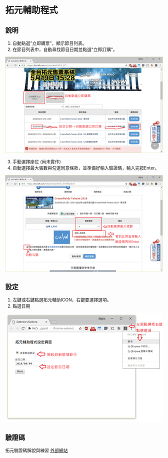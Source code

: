 # 拓元輔助程式

## 說明
1. 自動點選"立即購票"，顯示節目列表。
2. 在節目列表中，自動尋找節目日期並點選"立即訂購"。

<img width="768" src="assets/step1.png" alt="step1" />

3. 手動選擇座位 (尚未實作)
4. 自動選擇最大張數與勾選同意條款，並準備好輸入驗證碼，輸入完按Enter。

<img width="768" src="assets/step2.png" alt="step2" />


## 設定
1. 左鍵或右鍵點選拓元輔助ICON，右鍵要選擇選項。
2. 點選日期

<img width="768" src="assets/options.png" alt="options" />


## 驗證碼
拓元驗證碼解說與練習 [外部網站](https://goo.gl/NUk68T)
